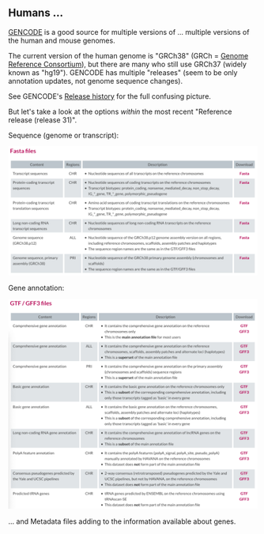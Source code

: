 
## Humans ...

[GENCODE](https://www.gencodegenes.org/) is a good source for multiple versions of ... multiple versions of the human and mouse genomes. 

The current version of the human genome is "GRCh38" (GRCh = [Genome Reference Consortium](https://www.ncbi.nlm.nih.gov/grc)), but there are many who still use GRCh37 (widely known as "hg19"). GENCODE has multiple "releases" (seem to be only annotation updates, not genome sequence changes).

See GENCODE's [Release history](https://www.gencodegenes.org/human/releases.html) for the full confusing picture.

But let's take a look at the options _within_ the most recent "Reference release (release 31)".

Sequence (genome or transcript):

![fasta files](gencode_fasta.png)

Gene annotation:

![annotation files](gencode_ann.png)

... and Metadata files adding to the information available about genes.

